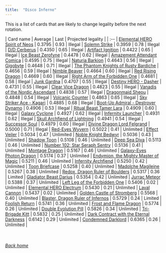 ```yaml
---
title:  "Disco Inferno"
---
```


This is a list of cards that are likely to change legality before the next rotation.

| Card name | Average | Last | Projected legality |
| :-- |
[Elemental HERO Spirit of Neos](https://db.ygoprodeck.com/card/?search=Elemental%20HERO%20Spirit%20of%20Neos) | 0.3795 | 0.93 | Illegal |
[Solemn Strike](https://db.ygoprodeck.com/card/?search=Solemn%20Strike) | 0.3959 | 0.78 | Illegal |
[D/D Cerberus](https://db.ygoprodeck.com/card/?search=D/D%20Cerberus) | 0.4350 | 0.65 | Illegal |
[Artifact Ignition](https://db.ygoprodeck.com/card/?search=Artifact%20Ignition) | 0.4422 | 0.65 | Illegal |
[Ice Beast Zerofyne](https://db.ygoprodeck.com/card/?search=Ice%20Beast%20Zerofyne) | 0.4478 | 0.62 | Illegal |
[Amazement Attendant Comica](https://db.ygoprodeck.com/card/?search=Amazement%20Attendant%20Comica) | 0.4595 | 0.75 | Illegal |
[Naturia Barkion](https://db.ygoprodeck.com/card/?search=Naturia%20Barkion) | 0.4643 | 0.56 | Illegal |
[Gigobyte](https://db.ygoprodeck.com/card/?search=Gigobyte) | 0.4648 | 0.71 | Illegal |
[The Phantom Knights of Rusty Bardiche](https://db.ygoprodeck.com/card/?search=The%20Phantom%20Knights%20of%20Rusty%20Bardiche) | 0.4656 | 0.59 | Illegal |
[Nimble Beaver](https://db.ygoprodeck.com/card/?search=Nimble%20Beaver) | 0.4664 | 0.60 | Illegal |
[Red Rising Dragon](https://db.ygoprodeck.com/card/?search=Red%20Rising%20Dragon) | 0.4669 | 0.60 | Illegal |
[Right Arm of the Forbidden One](https://db.ygoprodeck.com/card/?search=Right%20Arm%20of%20the%20Forbidden%20One) | 0.4681 | 0.58 | Illegal |
[Junk Gardna](https://db.ygoprodeck.com/card/?search=Junk%20Gardna) | 0.4707 | 0.55 | Illegal |
[Destiny HERO - Dasher](https://db.ygoprodeck.com/card/?search=Destiny%20HERO%20-%20Dasher) | 0.4731 | 0.55 | Illegal |
[Clear Vice Dragon](https://db.ygoprodeck.com/card/?search=Clear%20Vice%20Dragon) | 0.4823 | 0.55 | Illegal |
[Vanadis of the Nordic Ascendant](https://db.ygoprodeck.com/card/?search=Vanadis%20of%20the%20Nordic%20Ascendant) | 0.4838 | 0.57 | Illegal |
[Dragonmaid Sheou](https://db.ygoprodeck.com/card/?search=Dragonmaid%20Sheou) | 0.4848 | 0.54 | Illegal |
[Volcanic Counter](https://db.ygoprodeck.com/card/?search=Volcanic%20Counter) | 0.4863 | 0.65 | Illegal |
[Sky Striker Ace - Kagari](https://db.ygoprodeck.com/card/?search=Sky%20Striker%20Ace%20-%20Kagari) | 0.4885 | 0.68 | Illegal |
[Boot-Up Admiral - Destroyer Dynamo](https://db.ygoprodeck.com/card/?search=Boot-Up%20Admiral%20-%20Destroyer%20Dynamo) | 0.4906 | 0.53 | Illegal |
[Ritual Beast Tamer Lara](https://db.ygoprodeck.com/card/?search=Ritual%20Beast%20Tamer%20Lara) | 0.4909 | 0.60 | Illegal |
[Galaxy Cyclone](https://db.ygoprodeck.com/card/?search=Galaxy%20Cyclone) | 0.4927 | 0.62 | Illegal |
[Infernity Launcher](https://db.ygoprodeck.com/card/?search=Infernity%20Launcher) | 0.4931 | 0.62 | Illegal |
[Skull Archfiend of Lightning](https://db.ygoprodeck.com/card/?search=Skull%20Archfiend%20of%20Lightning) | 0.4941 | 0.54 | Illegal |
[Successor Soul](https://db.ygoprodeck.com/card/?search=Successor%20Soul) | 0.4979 | 0.60 | Illegal |
[Divine Dragon Lord Felgrand](https://db.ygoprodeck.com/card/?search=Divine%20Dragon%20Lord%20Felgrand) | 0.5000 | 0.71 | Illegal |
[Red-Eyes Wyvern](https://db.ygoprodeck.com/card/?search=Red-Eyes%20Wyvern) | 0.5022 | 0.41 | Unlimited |
[Effect Veiler](https://db.ygoprodeck.com/card/?search=Effect%20Veiler) | 0.5034 | 0.47 | Unlimited |
[Noble Knight Bedwyr](https://db.ygoprodeck.com/card/?search=Noble%20Knight%20Bedwyr) | 0.5036 | 0.43 | Unlimited |
[Shadow Toon](https://db.ygoprodeck.com/card/?search=Shadow%20Toon) | 0.5108 | 0.46 | Unlimited |
[Deep Sea Diva](https://db.ygoprodeck.com/card/?search=Deep%20Sea%20Diva) | 0.5113 | 0.46 | Unlimited |
[Number 102: Star Seraph Sentry](https://db.ygoprodeck.com/card/?search=Number%20102:%20Star%20Seraph%20Sentry) | 0.5136 | 0.41 | Unlimited |
[Montage Dragon](https://db.ygoprodeck.com/card/?search=Montage%20Dragon) | 0.5167 | 0.46 | Unlimited |
[Galaxy-Eyes Photon Dragon](https://db.ygoprodeck.com/card/?search=Galaxy-Eyes%20Photon%20Dragon) | 0.5174 | 0.37 | Unlimited |
[Endymion, the Mighty Master of Magic](https://db.ygoprodeck.com/card/?search=Endymion,%20the%20Mighty%20Master%20of%20Magic) | 0.5211 | 0.46 | Unlimited |
[Infernity Archfiend](https://db.ygoprodeck.com/card/?search=Infernity%20Archfiend) | 0.5250 | 0.42 | Unlimited |
[Toon Briefcase](https://db.ygoprodeck.com/card/?search=Toon%20Briefcase) | 0.5258 | 0.40 | Unlimited |
[Madolche Magileine](https://db.ygoprodeck.com/card/?search=Madolche%20Magileine) | 0.5267 | 0.38 | Unlimited |
[Redox, Dragon Ruler of Boulders](https://db.ygoprodeck.com/card/?search=Redox,%20Dragon%20Ruler%20of%20Boulders) | 0.5317 | 0.36 | Limited |
[Gladiator Beast Darius](https://db.ygoprodeck.com/card/?search=Gladiator%20Beast%20Darius) | 0.5354 | 0.42 | Unlimited |
[Jurrac Meteor](https://db.ygoprodeck.com/card/?search=Jurrac%20Meteor) | 0.5388 | 0.37 | Unlimited |
[Left Leg of the Forbidden One](https://db.ygoprodeck.com/card/?search=Left%20Leg%20of%20the%20Forbidden%20One) | 0.5406 | 0.02 | Unlimited |
[Elemental HERO Electrum](https://db.ygoprodeck.com/card/?search=Elemental%20HERO%20Electrum) | 0.5430 | 0.21 | Unlimited |
[Laval Cannon](https://db.ygoprodeck.com/card/?search=Laval%20Cannon) | 0.5437 | 0.02 | Unlimited |
[Golden Castle of Stromberg](https://db.ygoprodeck.com/card/?search=Golden%20Castle%20of%20Stromberg) | 0.5568 | 0.40 | Unlimited |
[Blaster, Dragon Ruler of Infernos](https://db.ygoprodeck.com/card/?search=Blaster,%20Dragon%20Ruler%20of%20Infernos) | 0.5729 | 0.24 | Limited |
[Foolish Return](https://db.ygoprodeck.com/card/?search=Foolish%20Return) | 0.5741 | 0.36 | Unlimited |
[Frost and Flame Dragon](https://db.ygoprodeck.com/card/?search=Frost%20and%20Flame%20Dragon) | 0.5774 | 0.26 | Unlimited |
[Double Evolution Pill](https://db.ygoprodeck.com/card/?search=Double%20Evolution%20Pill) | 0.5826 | 0.34 | Unlimited |
[Tri-Brigade Kitt](https://db.ygoprodeck.com/card/?search=Tri-Brigade%20Kitt) | 0.5832 | 0.25 | Unlimited |
[Dark Contract with the Eternal Darkness](https://db.ygoprodeck.com/card/?search=Dark%20Contract%20with%20the%20Eternal%20Darkness) | 0.6142 | 0.29 | Unlimited |
[Condemned Darklord](https://db.ygoprodeck.com/card/?search=Condemned%20Darklord) | 0.6365 | 0.26 | Unlimited |

<br>

###### [Back home](index)